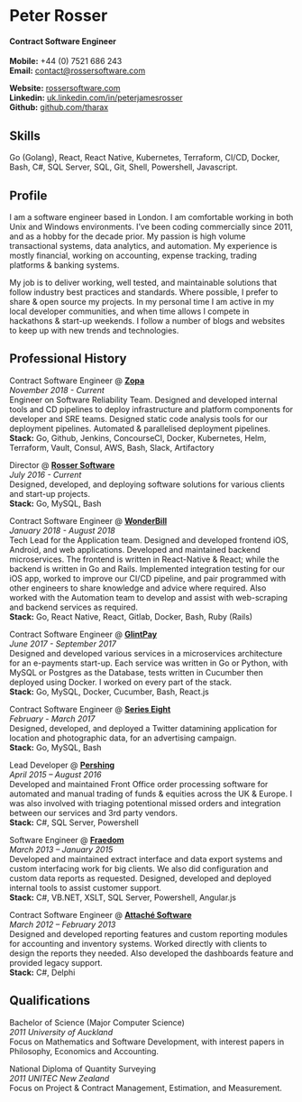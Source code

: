 # Peter Rosser

#### Contract Software Engineer

**Mobile:** +44 (0) 7521 686 243<br>
**Email:** contact@rossersoftware.com<br>

**Website:** [rossersoftware.com](https://rossersoftware.com)<br>
**Linkedin:** [uk.linkedin.com/in/peterjamesrosser](https://uk.linkedin.com/in/peterjamesrosser)<br>
**Github:** [github.com/tharax](https://github.com/tharax)<br>

## Skills

Go (Golang), React, React Native, Kubernetes, Terraform, CI/CD, Docker, Bash, C#, SQL Server, SQL, Git, Shell, Powershell, Javascript.<br>

## Profile

I am a software engineer based in London. I am comfortable working in both Unix and Windows environments. I’ve been coding commercially since 2011, and as a hobby for the decade prior. My passion is high volume transactional systems, data analytics, and automation. My experience is mostly financial, working on accounting, expense tracking, trading platforms & banking systems.<br>

My job is to deliver working, well tested, and maintainable solutions that follow industry best practices and standards. Where possible, I prefer to share & open source my projects. In my personal time I am active in my local developer communities, and when time allows I compete in hackathons & start-up weekends. I follow a number of blogs and websites to keep up with new trends and technologies.<br>

## Professional History

Contract Software Engineer @ **[Zopa](https://www.zopa.com/)**<br>
*November 2018 - Current*<br>
Engineer on Software Reliability Team. Designed and developed internal tools and CD pipelines to deploy infrastructure and platform components for developer and SRE teams. Designed static code analysis tools for our deployment pipelines. Automated & parallelised deployment pipelines. <br>
**Stack:** Go, Github, Jenkins, ConcourseCI, Docker, Kubernetes, Helm, Terraform, Vault, Consul, AWS, Bash, Slack, Artifactory

Director @ **[Rosser Software](https://rossersoftware.com)**<br>
*July 2016 - Current*<br>
Designed, developed, and deploying software solutions for various clients and start-up projects.<br>
**Stack:** Go, MySQL, Bash

Contract Software Engineer @ **[WonderBill](https://wonderbill.com/)**<br>
*January 2018 - August 2018*<br>
Tech Lead for the Application team. Designed and developed frontend iOS, Android, and web applications. Developed and maintained backend microservices. The frontend is written in React-Native & React; while the backend is written in Go and Rails. Implemented integration testing for our iOS app, worked to improve our CI/CD pipeline, and pair programmed with other engineers to share knowledge and advice where required. Also worked with the Automation team to develop and assist with web-scraping and backend services as required.<br>
**Stack:** Go, React Native, React, Gitlab, Docker, Bash,  Ruby (Rails)

Contract Software Engineer @ **[GlintPay](https://glintpay.com/)**<br>
*June 2017 - September 2017*<br>
Designed and developed various services in a microservices architecture for an e-payments start-up. Each service was written in Go or Python, with MySQL or Postgres as the Database, tests written in Cucumber then deployed using Docker. I worked on every part of the stack.<br>
**Stack:** Go, MySQL, Docker, Cucumber, Bash, React.js

Contract Software Engineer @ **[Series Eight](https://serieseight.com)**<br>
*February - March 2017*<br>
Designed, developed, and deployed a Twitter datamining application for location and photographic data, for an advertising campaign.<br>
**Stack:** Go, MySQL, Bash

Lead Developer @ **[Pershing](https://www.pershing.com)**<br>
*April 2015 – August 2016*<br>
Developed and maintained Front Office order processing software for automated and manual trading of funds & equities across the UK & Europe. I was also involved with triaging potentional missed orders and integration between our services and 3rd party vendors.<br>
**Stack:** C#, SQL Server, Powershell

Software Engineer @ **[Fraedom](https://www.fraedom.com)**<br>
*March 2013 – January 2015*<br>
Developed and maintained extract interface and data export systems and custom interfacing work for big clients. We also did configuration and custom data reports as requested. Designed, developed and deployed internal tools to assist customer support.<br>
**Stack:** C#, VB.NET, XSLT, SQL Server, Powershell, Angular.js

Contract Software Engineer @ **[Attaché Software](https://attachesoftware.com)**<br>
*March 2012 – February 2013*<br>
Designed and developed reporting features and custom reporting modules for accounting and inventory systems. Worked directly with clients to design the reports they needed. Also developed the dashboards feature and provided legacy support.<br>
**Stack:** C#, Delphi

## Qualifications

Bachelor of Science (Major Computer Science)<br>
*2011 University of Auckland*<br>
Focus on Mathematics and Software Development, with interest papers in Philosophy, Economics and Accounting.<br>

National Diploma of Quantity Surveying<br>
*2011 UNITEC New Zealand*<br>
Focus on Project & Contract Management, Estimation, and Measurement.<br>
